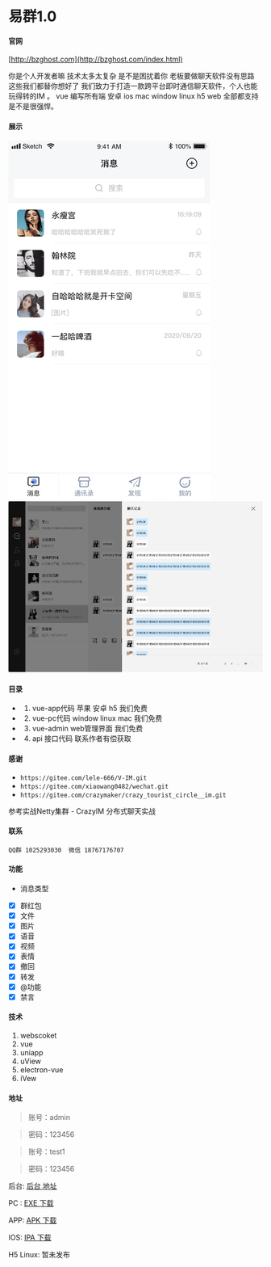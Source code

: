 # 易群1.0

#### 官网
[http://bzghost.com](http://bzghost.com/index.html) 

你是个人开发者嘛 技术太多太复杂 是不是困扰着你 老板要做聊天软件没有思路 这些我们都替你想好了 我们致力于打造一款跨平台即时通信聊天软件，个人也能玩得转的IM 。 vue 编写所有端 安卓 ios mac window linux h5 web 全部都支持 是不是很强悍。

#### 展示

![2](doc/img/2.png)
![9](doc/img/8.png)


#### 目录

- 1.  vue-app代码 苹果 安卓 h5 我们免费
- 2.  vue-pc代码 window linux mac 我们免费
- 3.  vue-admin web管理界面 我们免费
- 4.  api 接口代码 联系作者有偿获取


#### 感谢
- `https://gitee.com/lele-666/V-IM.git` 
- `https://gitee.com/xiaowang0482/wechat.git`
- `https://gitee.com/crazymaker/crazy_tourist_circle__im.git`

参考实战Netty集群 - CrazyIM 分布式聊天实战
#### 联系
`QQ群 1025293030 
微信 18767176707`

#### 功能
- 消息类型
- [x] 群红包 
- [x] 文件
- [x] 图片 
- [x] 语音 
- [x] 视频 
- [x] 表情 
- [x] 撤回 
- [x] 转发 
- [x] @功能
- [x] 禁言

#### 技术
1. webscoket
1. vue
1. uniapp 
1. uView
1. electron-vue
1. iVew

#### 地址

> 账号：admin

> 密码：123456


> 账号：test1

> 密码：123456

后台: [后台 地址](http://120.27.95.106/index.html) 

PC : [EXE 下载](http://120.27.95.106/yiqun_pc_1.0.0.exe)

APP: [APK 下载](http://120.27.95.106/yiqun_android_1.0.0.apk)

IOS: [IPA 下载](http://120.27.95.106/yiqun_ios_1.0.0.ipa)

H5 Linux: 暂未发布 










